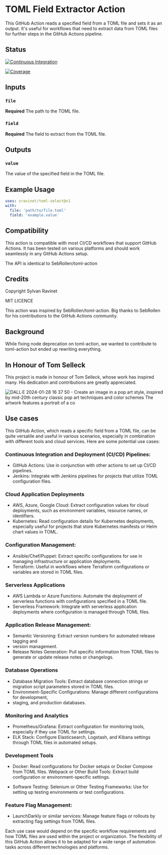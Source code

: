 # TOML Field Extractor Action

This GitHub Action reads a specified field from a TOML file and sets it as an
output. It's useful for workflows that need to extract data from TOML files for
further steps in the GitHub Actions pipeline.

## Status

[![Continuous Integration](https://github.com/sravinet/toml-select/actions/workflows/ci.yml/badge.svg)](https://github.com/sravinet/toml-select/actions/workflows/ci.yml)

[![Coverage](https://github.com/sravinet/toml-select/badges/coverage.svg)](https://github.com/sravinet/toml-select/badges/coverage.svg)


## Inputs

### `file`

**Required** The path to the TOML file.

### `field`

**Required** The field to extract from the TOML file.

## Outputs

### `value`

The value of the specified field in the TOML file.

## Example Usage

```yml
uses: sravinet/toml-select@v1
with:
  file: 'path/to/file.toml'
  field: 'example.value'
```

## Compatibility

This action is compatible with most CI/CD workflows that support GitHub
Actions. It has been tested on various platforms and should work seamlessly
in any GitHub Actions setup.

The API is identical to SebRollen/toml-action

## Credits

Copyright Sylvan Ravinet

MIT LICENCE

This action was inspired by SebRollen/toml-action. Big thanks to SebRollen
for his contributions to the GitHub Actions community.

## Background

While fixing node deprecation on toml-action, we wanted to contribute to
toml-action but ended up rewriting everything.

## In Honour of Tom Selleck

This project is made in honour of Tom Selleck, whose work has inspired many.
His dedication and contributions are greatly appreciated.

![DALL·E 2024-01-28 16 37 50 - Create an image in a pop art style, inspired by mid-20th century classic pop art techniques and color schemes  The artwork features a portrait of a co](https://github.com/sravinet/toml-select/assets/1691996/bd2c1cd6-1d49-4cee-a312-4b5fc511c98f)

## Use cases

This GitHub Action, which reads a specific field from a TOML file, can be quite
versatile and useful in various scenarios, especially in combination with
different tools and cloud services. Here are some potential use cases:

### Continuous Integration and Deployment (CI/CD) Pipelines: 

- GitHub Actions: Use in conjunction with other actions to set up CI/CD
pipelines.
- Jenkins: Integrate with Jenkins pipelines for projects that utilize TOML
configuration files.

### Cloud Application Deployments

- AWS, Azure, Google Cloud: Extract configuration values for cloud deployments,
such as environment variables, resource names, or identifiers.
- Kubernetes: Read configuration details for Kubernetes deployments, especially
useful for projects that store Kubernetes manifests or Helm chart values in TOML.

### Configuration Management:

- Ansible/Chef/Puppet: Extract specific configurations for use in managing
infrastructure or application deployments.
- Terraform: Useful in workflows where Terraform configurations or variables
are stored in TOML files.

### Serverless Applications

- AWS Lambda or Azure Functions: Automate the deployment of serverless functions
with configurations specified in a TOML file.
- Serverless Framework: Integrate with serverless application deployments where
configuration is managed through TOML files.

### Application Release Management:

- Semantic Versioning: Extract version numbers for automated release tagging and
- version management.
- Release Notes Generation: Pull specific information from TOML files to generate
or update release notes or changelogs.

### Database Operations

- Database Migration Tools: Extract database connection strings or migration
script parameters stored in TOML files.
- Environment-Specific Configurations: Manage different configurations for development,
- staging, and production databases.

### Monitoring and Analytics

- Prometheus/Grafana: Extract configuration for monitoring tools, especially
if they use TOML for settings.
- ELK Stack: Configure Elasticsearch, Logstash, and Kibana settings through
TOML files in automated setups.

### Development Tools

- Docker: Read configurations for Docker setups or Docker Compose from TOML files.
Webpack or Other Build Tools: Extract build configuration or
environment-specific settings.

- Software Testing:
Selenium or Other Testing Frameworks: Use for setting up testing environments
or test configurations.

### Feature Flag Management:

- LaunchDarkly or similar services: Manage feature flags or rollouts by
extracting flag settings from TOML files.

Each use case would depend on the specific workflow requirements and how TOML
files are used within the project or organization. The flexibility of this
GitHub Action allows it to be adapted for a wide range of automation tasks
across different technologies and platforms.
